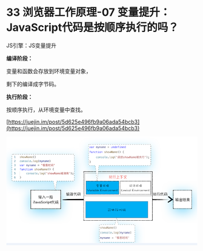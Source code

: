# 33 浏览器工作原理-07 变量提升：JavaScript代码是按顺序执行的吗？

JS引擎：JS变量提升

**编译阶段：**

变量和函数会存放到环境变量对象，

剩下的编译成字节码。

**执行阶段：**

按顺序执行，从环境变量中查找。

[https://juejin.im/post/5d625e496fb9a06ada54bcb3](https://juejin.im/post/5d625e496fb9a06ada54bcb3)

![](https://raw.githubusercontent.com/Daotin/pic/master/img/20190912174856.png)

